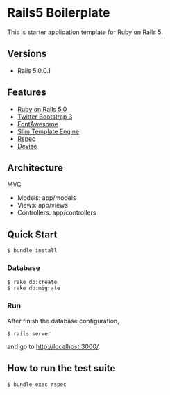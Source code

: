 # Rails5 Boilerplate

This is starter application template for Ruby on Rails 5.

## Versions

- Rails 5.0.0.1

## Features

- [Ruby on Rails 5.0](http://rubyonrails.org/)
- [Twitter Bootstrap 3](https://github.com/twbs/bootstrap-sass)
- [FontAwesome](https://github.com/FortAwesome/font-awesome-sass)
- [Slim Template Engine](http://slim-lang.com/)
- [Rspec](https://github.com/rspec/rspec-rails)
- [Devise](https://github.com/plataformatec/devise)

## Architecture

MVC

- Models: app/models
- Views: app/views
- Controllers: app/controllers

## Quick Start

```
$ bundle install
```

### Database

```
$ rake db:create
$ rake db:migrate
```

### Run

After finish the database configuration,

```
$ rails server
```

and go to [http://localhost:3000/](http://localhost:3000/).


## How to run the test suite

```
$ bundle exec rspec
```
